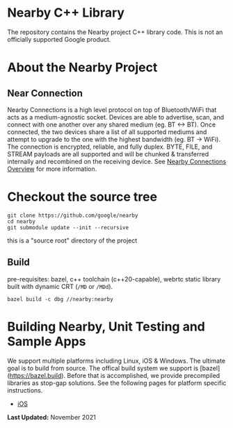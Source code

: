 # Nearby C++ Library

The repository contains the Nearby project C++ library code. This is not an officially supported Google product.

# About the Nearby Project

## Near Connection
Nearby Connections is a high level protocol on top of Bluetooth/WiFi that acts
as a medium-agnostic socket. Devices are able to advertise, scan, and connect
with one another over any shared medium (eg. BT <-> BT).
Once connected, the two devices share a list of all supported mediums and
attempt to upgrade to the one with the highest bandwidth (eg. BT -> WiFi).
The connection is encrypted, reliable, and fully duplex. BYTE, FILE, and STREAM
payloads are all supported and will be chunked & transferred internally and
recombined on the receiving device.
See [Nearby Connections Overview](https://developers.google.com/nearby/connections/overview)
for more information.

# Checkout the source tree

```shell
git clone https://github.com/google/nearby
cd nearby
git submodule update --init --recursive
```

this is a "source root" directory of the project

## Build
pre-requisites:
bazel, c++ toolchain (c++20-capable), webrtc static library built with dynamic CRT (`/MD` or `/MDd`).

```shell
bazel build -c dbg //nearby:nearby

```

# Building Nearby, Unit Testing and Sample Apps
We support multiple platforms including Linux, iOS & Windows. The ultimate goal is to build from source. The offical build system we support is [bazel] (https://bazel.build). Before that is accomplished, we provide precompiled libraries as stop-gap solutions. See the following pages for platform specific instructions.

* [iOS](https://github.com/google/nearby/blob/master/docs/ios_build.md)


**Last Updated:** November 2021
